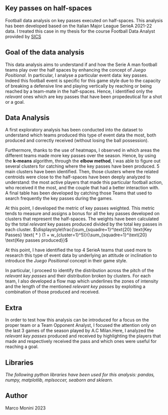 ## Key passes on half-spaces
Football data analysis on key passes executed on half-spaces. This analysis has been developed based on the Italian Major League SerieA 2021-22 data. I treated this case in my thesis for the course Football Data Analyst provided by [SICS](https://www.sics.it/)

## Goal of the data analysis
This data analysis aims to understand if and how the Serie A man football teams play over the half spaces by enhancing the concept of *Juego Positional*. In particular, I analyse a particular event data: key passes. Indeed this football event is specific for this game style due to the capacity of breaking a defensive line and playing vertically by reaching or being reached by a team-mate in the half-spaces. Hence, I identified only the *relevant* ones which are key passes that have been propedeutical for a shot or a goal.

## Data Analysis
A first exploratory analysis has been conducted into the dataset to understand which teams produced this type of event data the most, both produced and correctly received (without losing the ball possession).

Furthermore, thanks to the use of heatmaps, I observed in which areas the different teams made more key passes over the season. Hence, by using the **k-means** algorithm, through the **elbow method**, I was able to figure out several clusters for catching where the key passes have been produced. 5 main clusters have been identified. Then, those clusters where the related centroids were close to the half-spaces have been deeply analyzed to understand: the most active players that made this particular football action, who received it the most, and the couple that had a better interaction with. A final table has been developed by catching those Teams that used to search frequently the key passes during the games.

At this point, I developed the metric of key passes weighted. This metric tends to measure and assigns a bonus for all the key passes developed on clusters that represent the half-spaces. The weights have been calculated by the total *relevant* key passes produced divided by the total key passes in each cluster.  $\displaystyle\frac{\sum_{squadre=1}^\text{20} \text{Key Passes} \text{ * } (1 + w_{cluster=1}^5)}{\sum_{squadre=1}^\text{20} \text{Key passes produced}}$

At this point, I have identified the top 4 SerieA teams that used more to research this type of event data by underlying an attitude or inclination to introduce the *Juego Positional* concept in their game style.

In particular, I proceed to identify the distribution across the pitch of the *relevant key passes* and their distribution broken by clusters. For each team, I also developed a flow map which underlines the zones of intensity and the length of the mentioned *relevant key passes* by exploiting a combination of those produced and received.

## Extra

In order to test how this analysis can be introduced for a focus on the proper team or a Team Opponent Analyst, I focused the attention only on the last 3 games of the season played by A.C Milan.Here, I analyzed the *relevant key passes* produced and received by highlighting the players that made and respectively received the pass and which ones were useful for reaching a goal.

## Libraries

*The following python libraries have been used for this analysis: pandas, numpy, matplotlib, mplsoccer, seaborn and sklearn.* 

## Author
Marco Monini 2023
